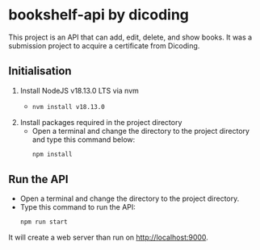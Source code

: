 # bookshelf-api by dicoding

This project is an API that can add, edit, delete, and show books. It was a submission project to acquire a certificate from Dicoding.

## Initialisation
1. Install NodeJS v18.13.0 LTS via nvm
   * ```bash
     nvm install v18.13.0
     ```
2. Install packages required in the project directory
   * Open a terminal and change the directory to the project directory and type this command below:
     ```bash
     npm install
     ```
## Run the API
* Open a terminal and change the directory to the project directory.
* Type this command to run the API:
  ```bash
  npm run start
  ```
It will create a web server than run on [http://localhost:9000](http://localhost:9000).
